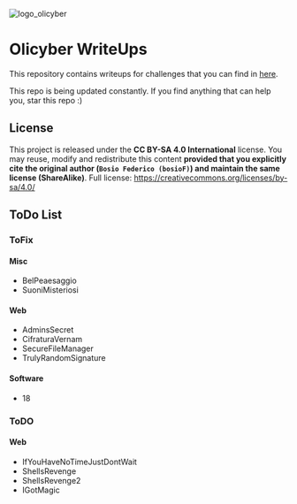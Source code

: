 ![logo_olicyber](https://olicyber.it/assets/loghi/logo-olicyber.svg)

# Olicyber WriteUps

This repository contains writeups for challenges that you can find in [here](https://training.olicyber.it/).

This repo is being updated constantly.
If you find anything that can help you, star this repo :)

## License
This project is released under the **CC BY-SA 4.0 International** license.
You may reuse, modify and redistribute this content **provided that you explicitly cite the original author (`Bosio Federico (bosioF)`) and maintain the same license (ShareAlike)**.
Full license: https://creativecommons.org/licenses/by-sa/4.0/

## ToDo List

### ToFix
#### Misc
- BelPeaesaggio
- SuoniMisteriosi

#### Web
- AdminsSecret
- CifraturaVernam
- SecureFileManager
- TrulyRandomSignature

#### Software
- 18

### ToDO
#### Web
- IfYouHaveNoTimeJustDontWait
- ShellsRevenge
- ShellsRevenge2
- IGotMagic
